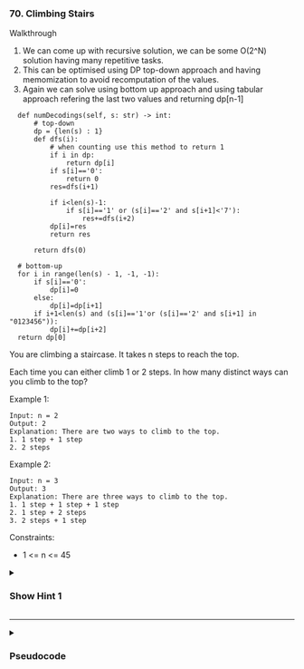 ### 70. Climbing Stairs

Walkthrough
1. We can come up with recursive solution, we can be some O(2^N) solution having many repetitive tasks.
2. This can be optimised using DP top-down approach and having memomization to avoid recomputation of the values.
3. Again we can solve using bottom up approach and using tabular approach refering the last two values and returning dp[n-1]


```
  def numDecodings(self, s: str) -> int:
      # top-down
      dp = {len(s) : 1}
      def dfs(i):
          # when counting use this method to return 1
          if i in dp:
              return dp[i]
          if s[i]=='0':
              return 0
          res=dfs(i+1)

          if i<len(s)-1:
              if s[i]=='1' or (s[i]=='2' and s[i+1]<'7'):
                  res+=dfs(i+2)
          dp[i]=res
          return res

      return dfs(0)
        
  # bottom-up
  for i in range(len(s) - 1, -1, -1):
      if s[i]=='0':
          dp[i]=0
      else:
          dp[i]=dp[i+1]
      if i+1<len(s) and (s[i]=='1'or (s[i]=='2' and s[i+1] in "0123456")):
          dp[i]+=dp[i+2]
  return dp[0]
```


You are climbing a staircase. It takes n steps to reach the top.

Each time you can either climb 1 or 2 steps. In how many distinct ways can you climb to the top?

Example 1:
```
Input: n = 2
Output: 2
Explanation: There are two ways to climb to the top.
1. 1 step + 1 step
2. 2 steps
```
Example 2:
```
Input: n = 3
Output: 3
Explanation: There are three ways to climb to the top.
1. 1 step + 1 step + 1 step
2. 1 step + 2 steps
3. 2 steps + 1 step
```

Constraints:

- 1 <= n <= 45

<details>
  <summary><h3>Show Hint 1</h3></summary>
  <p>This one is very easy just think the output of certain inputs and identify the patterns will hekp you to solve this problem that's all.</p>
</details>

---
<details>
  <summary><h3>Pseudocode</h3></summary>
  <pre>
    one -> 1
    two -> 1
    for i -> 1 to n - 1
      temp -> one
      one -> one + two
      two -> temp
    return one
  </pre>
</details>
